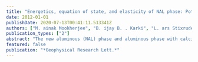 ```yaml
---
title: "Energetics, equation of state, and elasticity of NAL phase: Potential host for alkali and aluminum in the lower mantle"
date: 2012-01-01
publishDate: 2020-07-13T00:41:11.513341Z
authors: ["M. ainak Mookherjee", "B. ijay B. . Karki", "L. ars Stixrude", "C. arolina Lithgow-Bertelloni"]
publication_types: ["2"]
abstract: "The new aluminous (NAL) phase and aluminous phase with calcium ferrite (CF) structure constitutes more than 25 volume % of the deeply subducted crust at lower mantle depths. Using first principle simulations, we calculate the energetics, equation of state, and elasticity of NAL phase with a widely varying composition including CaMg2Al6O12, NaNa2Al3Si3O12 and KNa2Al3Si3O12. Our calculations indicate the relative stability of NAL and CF phases is a sensitive function of pressure, temperature, and composition, with increasing pressure tending to favor the CF phase, and increasing temperature, Mg-content and alkali-content tending to favor the NAL phase. The sound wave velocities of the NAL phase is significantly lower than CF phases and other major lower mantle phases. In deeply subducted MORB and CC, the faster sound velocity of silica (SiO2) and its high-pressure polymorphic phase is likely to be compensated with the slower sound wave velocities of NAL phase. Citation: Mookherjee, M., B. B. Karki, L. Stixrude, and C. Lithgow-Bertelloni (2012), Energetics, equation of state, and elasticity of NAL phase: Potential host for alkali and aluminum in the lower mantle, Geophys. Res. Lett., 39, L19306, doi:10.1029/2012GL053682."
featured: false
publication: "*Geophysical Research Lett.*"
---
```


